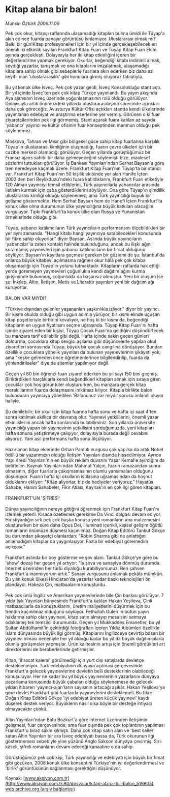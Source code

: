 # Kitap alana bir balon!

*Muhsin Öztürk 2006.11.06*

<div class="pNewsDetailMainContent" itemprop="articleBody">
 Pek çok okur, kitapçı raflarında ulaşamadığı kitapları bulma ümidi ile Tüyap'a akın edince fuarda panayır görüntüsü kırılamıyor. Uluslararası olmak mı? Belki bir gün!Kitap profesyonelleri için bir yıl içinde gerçekleşebilecek en önemli iki etkinlik sayılan Frankfurt Kitap Fuarı ve Tüyap Kitap Fuarı Ekim ayında gerçekleşti. Dolayısıyla her iki kitap etkinliğini içeren bir değerlendirme yapmak gerekiyor. Okurlar, beğendiği kitabı indirimli almak, sevdiği yazarlar, tanışmak ve ona kitaplarını imzalatmak, ulaşamadığı kitaplara sahip olmak gibi sebeplerle fuarlara akın ederken biz daha az keyifli olan 'uluslararasılık' gibi konulara girmiş oluyoruz tabiatıyla.
 <br/>
 <br/>
 Bu yıl konuk ülke İsveç. Pek çok yazar geldi, İsveç Konsolosluğu stant açtı. Bir yıl içinde İsveç'ten pek çok kitap Türkçe yayınlandı. Bu yayın akışında Aya ajansının İsveç üzerinde yoğunlaşmasının rolü olduğu görülüyor. Dolayısıyla artık önümüzdeki yıllarda uluslararasılaşma sürecinde ajansları daha çok göreceğiz. Avusturya Kültür Ofisi açtıkları stantta kendi ülkelerinde yayımlanan edebiyat ve araştırma eserlerine yer vermiş. Görünen o ki fuar ziyaretçilerinden pek ilgi görmemiş. Stant açarak fuara katılan az sayıda 'yabancı' yayıncı ve kültür ofisinin fuar konseptinden memnun olduğu  pek söylenemez.
 <br/>
 <br/>
 Moskova, Tahran ve Mısır gibi bölgesel güce sahip kitap fuarlarına karşılık Tüyap'ın uluslararası kimliğinin oluşmadığı, fuarın çevre ülkeleri için bir cazibe merkezi olamadığı görülüyor. Geçen yıllarda görüştüğümüz bir Fransız ajans sahibi bir daha gelmeyeceğini söylemişti bize, maalesef sözlerini tuttukları görülüyor. İş Bankası Yayınları'ndan Serhat Baysan'a göre tren neredeyse kaçmak üzere. Frankfurt Kitap Fuarı'nın Tüyap'ta bir standı var. Frankfurt Kitap Fuarı'nın 50 kişilik ekibinde yer alan Hanife İçten 2002'den beri Beylikdüzü'ndeki fuara katıldıklarını, Frankfurt Fuarı etiketiyle 120 Alman yayıncıyı temsil ettiklerini, Türk yayıncılarla yabancılar arasında iletişim kurmak için çaba gösterdiklerini söylüyor. Ona göre Tüyap'ın şimdilik uluslararası kimliği olduğu söylenemez; ama Türk yayıncılığı büyük bir gelişme göstermekte. Hem Serhat Baysan hem de Hanefi İçten Frankfurt'ta konuk ülke olma durumunun ülke yayıncılığına büyük katkıları olacağını vurguluyor. Tıpkı Frankfurt'ta konuk ülke olan Rusya ve Yunanistan örneklerinde olduğu gibi.
 <br/>
 <br/>
 Tüyap, yabancı katılımcıların Türk yayıncıların performansını ölçebildikleri bir yer aynı zamanda. "Hangi kitabı hangi yayıncıya satabilecekleri konusunda bir fikre sahip oluyorlar." diyor Baysan. Aslında büyük yayıncıların 'yabancılar'la zaten kontakt halinde bulunduğunu; ancak bu ilişki ağını kuramamış yayınevleri için yabancı katılımcıların bir fırsat olduğunu söylüyor. Baysan'ın kayıtlara geçmesi gereken bir gözlemi de şu: İstanbul'da onlarca büyük kitabevi açılmasına rağmen okur hâlâ pek çok kitaba oluşamadığı için Tüyap'ın yolunu tutmaktadır. Kitaplarını raflarda hak ettiği yerde göremeyen yayınevleri çoğunlukla kendi dağıtım ağını kurma girişiminde bulunmuş, çoğunlukla da başarısız olmuştur. Yeni bir oluşum ise şu: İnkılap, Altın, İletişim, Metis ve Literatür yayınları yeni bir dağıtım ağı kuruyorlar.
 <br/>
 <br/>
 BALON VAR MIYDI?
 <br/>
 <br/>
 "Türkiye dışından gelenler yaşananları şaşkınlıkla izliyor." diyor bir yayıncı. Bir kısmı okulda olduğu gibi uygun adımla yürüyor, bir kısmı elinde uçuşan kitap poşetleriyle birbirini kovalıyor, ne hoş ki bir kısmı da, beğendiği kitapların en uygun fiyatlısını seçme uğraşında. Tüyap Kitap Fuarı'nı hafta içinde ziyaret eden bir kişiyi, Tüyap Çocuk Fuarı'na geldiğini düşündürtecek bu manzara tarif edilebilir gibi değil. Hafta içinde sakin geçen günleri doldurma, çocuklara kitap sevgisi aşılama gibi düşüncelerle yapılan okul ziyaretleri sonrasında Tüyap, büyük bir çocuk cangılına dönüşüyor. Bundan özellikle çocuklara yönelik yayınları da bulunan yayınevlerinin şikâyeti yok; ama "keşke gelmeden önce öğretmenlerince bilgilendirilip, fuarda da yönlendirilseler" diye de sitemler yapılmıyor değil.
 <br/>
 <br/>
 Geçen yıl 80 bin öğrenci fuarı ziyaret ederken bu yıl sayı 150 bini geçmiş. Biriktirdikleri harçlıklarla kendi beğendikleri kitapları almak için sıraya giren çocuklar çok hoş görüntüler oluştururken, bu manzara gerçek kitap meraklılarının fuarda dolaşmasını imkânsız kılıyor. Kitapla birlikte balon bulunduran yayıncıya yöneltilen 'Balonunuz var mıydı' sorusu anlamlı oluyor haliyle.
 <br/>
 <br/>
 Şu denilebilir; bir okur için kitap fuarına hafta sonu ve hafta içi saat 4'ten sonra katılmak akıllıca bir davranış olur. Yayınevi yetkililerini, önemli yazar etkinliklerini ancak hafta sonlarında bulabilirsiniz. Son yıllarda üniversite yayıncılığı yapan bir yayınevinin yetkilisini sorduğumuzda, yeni kitapları hafta sonuna yetiştirmeye çalışıyor, dolayısıyla burada değil cevabını alıyoruz. Yani asıl performans hafta sonu ölçülüyor.
 <br/>
 <br/>
 Hazırlanan kitap eklerinde Orhan Pamuk vurgusu çok yapılsa da artık Nobel ödüllü bir yazarımızın olduğu İletişim Yayınları dışında hissedilmiyor. Ayrıca Yapı Kredi Yayınları'nın en büyük reklâm duvarını Yaşar Kemal'e ayırdığını da belirtelim. Kaynak Yayınları'ndan Mahmut Yalçın, fuarın ramazandan sonra olmasının, diğer fuarlarla çakışmamasının olumlu yansımaları olduğunu düşünüyor. Fuarın hafta içi okulların istilasına uğramasından da hoşnut olduklarını ekliyor: "Kitap alıyorlar, biz de hediyeler veriyoruz." Hayatüs Sahabe, Hanım Sahabeler, Fikir Atlası, Kaynak'ın en çok ilgi gören kitapları.
 <br/>
 <br/>
 FRANKFURT'UN 'ŞİFRESİ'
 <br/>
 <br/>
 Dünya yayıncılığının nereye gittiğini öğrenmek için Frankfurt Kitap Fuarı'nı izlemek yeterli. Kısaca özetlemek gerekirse Da Vinci dalgası devam ediyor. Hıristiyanlığın sırlı pek çok başka konusu yeni romanların ana malzemesini oluştururken bir süre daha Opus Dei, İlluminati içerikli, kişisel gelişim öğütlü romanların önümüze düşmesi kaçınılmaz. Doğan Kitap Editörü Tankut Gökçe bu durumdan şikayetçi olanlardan: "Robin Sharma gibi ne anlattığını anlamadığım kitaplar da yaygınlaşıyor. Fazla bir edebiyat göremedim açıkçası."
 <br/>
 <br/>
 Frankfurt aslında bir boy gösterme ve şov alanı. Tankut Gökçe'ye göre bu 'show' dozajı her geçen yıl artıyor: "İş şova ve sanayiye dönmüş durumda. İnternet üzerinden her türlü diyaloğu kurabiliyorsunuz. Ben şahsen Frankfurt'a inanmıyorum artık." Sanayi vurgusunu anlamak pekâla mümkün. Bu yılın konuk ülkesi Hindistan'da yazarlar kadar baskı teknolojileri ön plandaydı. Hakeza Çin, matbaalarını konuşturdu.
 <br/>
 <br/>
 Pek çok ünlü İngiliz ve Amerikan yayınevlerinde bile Çin baskısı görülüyor. 7 yıldır Işık Yayınları bünyesinde Frankfurt'a katılan Hakan Yeşilova, Çinli matbaacılarla da konuştuklarını, üretim maliyetlerini düşürmek için bu trendin kaçınılmaz olduğunu söylüyor. Fethullah Gülen'in bütün yayın haklarına sahip olan yayınevi, kitap satın almayıp mesaisini satmaya odaklamış tek temsilci durumunda. Geçen yıl Mukkaddes Emanetler, bu yıl Sultan Abdülhamit'in çektirdiği fotoğrafları içeren Yıldız Albümleri özellikle İslam dünyasında büyük ilgi görmüş.  Kitaplarını İngilizceye çevirtip basan bir yayınevi olması nedeniyle her yıl olduğu kadar bu yıl da büyük dağıtımcılarla olumlu görüşmeler yapmışlar. Ürün kalitesinin artışı için önemli gördükleri art direktörlerini de beraberlerinde getirmişler.
 <br/>
 <br/>
 Kitap, 'ihracat kalemi' görülmediği için yurt dışı satışlarda devletçe desteklenmiyor. Türk edebiyatının dünyaya açılması çerçevesinde Frankfurt'a gelecek yayınevlerine devletin belli desteklerinin olabileceği konuşuluyor. Her ne kadar bu yıl büyük yayınevlerinin yazarlarını dünyaya pazarlama konusunda büyük çabaları olduğu söylenemese de gelecek yıldan itibaren 'yayıncı-ajan'ların sayısının artacağı aşikâr. Hakan Yeşilova'ya göre devlet Frankfurt gibi fuarlarda yayınevlerini desteklemeli. Bu fikre Doğan Kitap Editörü Gökçe 'iyi edebiyat üreten küçük yayınevi' kaydı düşerek destek veriyor. Büyüklerin nasıl olsa böyle bir desteğe ihtiyacı olmayacaktır çünkü.
 <br/>
 <br/>
 Altın Yayınları'ndan Batu Bozkurt'a göre internet üzerinden iletişimin gelişmesi, fuar çerçevesinde; ama fuar dışında pek çok toplantının yapılması Frankfurt'u biraz sakin kılmıştı. Daha çok kitap satın alan ve 'best seller' satan Altın Yayınları bir ara İsveç edebiyatı bassa da, Türk okurunun ilgi göstermemesi sebebiyle yine yüzünü Anglo Sakson dünyaya çevirmiş. Sırlı kâseli, şifreli romanların devam edeceği kanaatine o da sahip.
 <br/>
 <br/>
 Görüştüğümüz pek çok kişi, Türk yayıncılığı ve edebiyatı için büyük bir fırsat gibi gözüken, 2008 konuk ülke konseptini Türkiye'nin iyi değerlendirmesi ve 'birlik' görüntüsünün sağlanması gerektiğini düşünüyor.
 <br/>
</div>


Kaynak: [www.aksiyon.com.tr](http://www.aksiyon.com.tr:80/dosyalar/kitap-alana-bir-balon_519805), [web.archive.org (arşiv bağlantısı)](http://web.archive.org/web/20150512024553/http://www.aksiyon.com.tr:80/dosyalar/kitap-alana-bir-balon_519805)
